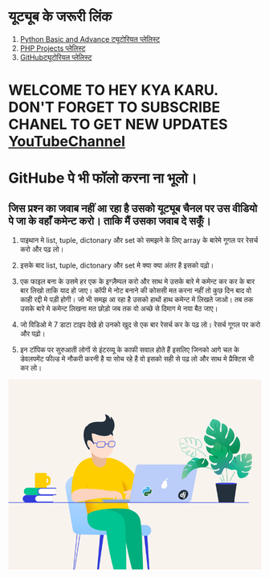 # यूट्यूब के जरूरी लिंक 
1. [Python Basic and Advance ट्यूटोरियल प्लेलिस्ट](https://www.youtube.com/playlist?list=PLK6wiPavf7QikS9PMYrGZXz1HlE1KZLD3)
2. [PHP Projects प्लेलिस्ट](https://www.youtube.com/playlist?list=PLK6wiPavf7QiEj6IPc3lkjz1wR4w9RM6B)
3. [GitHubट्यूटोरियल प्लेलिस्ट](https://www.youtube.com/watch?v=LUyVs2MTlTM&list=PLK6wiPavf7Qjydpc5v-hdIoqCx2V19pHP)


# WELCOME TO HEY KYA KARU. DON'T FORGET TO SUBSCRIBE CHANEL TO GET NEW UPDATES [YouTubeChannel](https://www.youtube.com/channel/UCphs2JfmIClR62wbyf76HDg/featured?view_as=subscriber)

# GitHube पे भी फॉलो करना ना भूलो। 

## जिस प्रश्न का जवाब नहीं आ रहा है उसको यूट्यूब चैनल पर उस वीडियो पे जा के वहाँ कमेन्ट करो। ताकि मैं उसका जवाब दे सकूँ। 

1. पाइथान मे list, tuple, dictonary और set को समझने के लिए array के बारेमे गूगल पर रेसर्च करो और पढ़ लो। 

2. इसके बाद list, tuple, dictonary और set मे क्या क्या अंतर है इसको पढ़ो। 

3. एक फाइल बना के उसमे हर एक के इग्ज़ैम्पल करो और साथ मे उसके बारे मे कमेन्ट कर कर के बार बार लिखो ताकि याद हो जाए। कॉपी मे नोट बनाने की कोससी मत करना नहीं तो कुछ दिन बाद वो काही रद्दी मे पड़ी होगी। जो भी समझ आ रहा है उसको हाथों हाथ कमेन्ट मे लिखते जाओ। तब तक उसके बारे मे कमेन्ट लिखना मत छोड़ो जब तक वो अच्छे से दिमाग मे नया बैठ जाए। 

4. जो विडिओ मे 7 डाटा टाइप देखे हो उनको खुद से एक बार रेसर्च कर के पढ़ लो। रेसर्च गूगल पर करो और पढ़ो।

5. इन टॉपिक पर सुरुआती लोगों से इंटरव्यू के काफी सवाल होते हैं इसलिए जिनको आगे चल के डेवलपमेंट फील्ड मे नौकरी करनी है या सोच रहे है वो इसको सही से पढ़ लो और साथ मे प्रैक्टिस भी कर लो। 

![hey kya karu python training](https://github.com/heysushil/python_basic_and_advance_with_excercise/blob/master/other/python-training-with-example.gif)